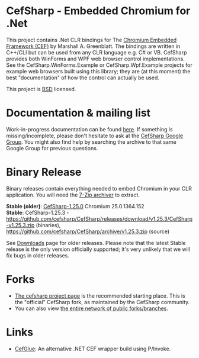 # CefSharp - Embedded Chromium for .Net

This project contains .Net CLR bindings for The
[Chromium Embedded Framework (CEF)](http://code.google.com/p/chromiumembedded/ "Google Code") by Marshall A. Greenblatt. The
bindings are written in C++/CLI but can be used from any CLR language e.g. C# or VB. CefSharp provides both WinForms and WPF web
browser control implementations. See the CefSharp.WinForms.Example or CefSharp.Wpf.Example projects for example web browsers built
using this library; they are (at this moment) the best "documentation" of how the control can actually be used.

This project is [BSD](http://www.opensource.org/licenses/bsd-license.php "BSD License") licensed.

# Documentation & mailing list

Work-in-progress documentation can be found [here](https://github.com/cefsharp/CefSharp/wiki). If something is missing/incomplete,
please don't hesitate to ask at the [CefSharp Google Group](https://groups.google.com/forum/#!forum/cefsharp). You might also find
help by searching the archive to that same Google Group for previous questions.

# Binary Release

Binary releases contain everything needed to embed Chromium in your CLR application. You will need the
[7-Zip archiver](http://www.7-zip.org/ "7-Zip") to extract.

**Stable (older)**: [CefSharp-1.25.0](http://sourceforge.net/projects/cefsharp/files/CefSharp-1.25.0.7z/download "Download")
Chromium 25.0.1364.152  
**Stable**: CefSharp-1.25.3 - https://github.com/cefsharp/CefSharp/releases/download/v1.25.3/CefSharp-v1.25.3.zip (binaries),
https://github.com/cefsharp/CefSharp/archive/v1.25.3.zip (source)

See [Downloads](https://sourceforge.net/projects/cefsharp/files/) page for older releases. Please note that the latest Stable
release is the only version officially supported; it's very unlikely that we will fix bugs in older releases.

# Forks

- [The cefsharp project page](https://github.com/cefsharp/CefSharp) is the recommended starting place. This is the "official"
  CefSharp fork, as maintained by the CefSharp community.
- You can also view [the entire network of public forks/branches](https://github.com/cefsharp/CefSharp/network).

# Links

- [CefGlue](https://bitbucket.org/fddima/cefglue/wiki/Home): An alternative .NET CEF wrapper build using P/Invoke.
